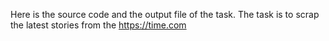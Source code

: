 Here is the source code and the output file of the task. The task is to scrap the latest stories from the https://time.com